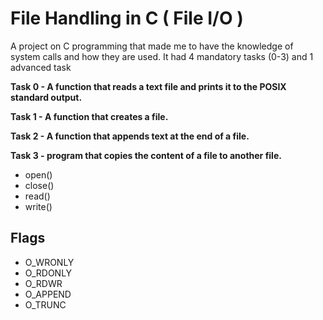 # File Handling in C ( File I/O )
A project on C programming that made me to have the knowledge of system calls and how they are used. It had 4 mandatory tasks (0-3) and 1 advanced task

**Task 0 - A function that reads a text file and prints it to the POSIX standard output.**

**Task 1 - A function that creates a file.**

**Task 2 - A function that appends text at the end of a file.**

**Task 3 - program that copies the content of a file to another file.**

- open()
- close()
- read()
- write()

## Flags
- O_WRONLY
- O_RDONLY
- O_RDWR
- O_APPEND
- O_TRUNC
